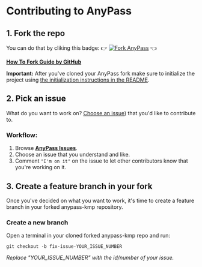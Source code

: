 # Contributing to AnyPass

## 1. Fork the repo

You can do that by cliking this badge: 👉 [![Fork AnyPass](https://img.shields.io/github/forks/getspherelabs/anypass-kmp?logo=github&style=social)](https://github.com/getspherelabs/anypass-kmp/fork) 👈

**[How To Fork Guide by GitHub](https://docs.github.com/en/get-started/quickstart/fork-a-repo)**

**Important:** After you've cloned your AnyPass fork make sure to initialize the project using [the initialization instructions in the README](./README.md#initialize-the-project).

## 2. Pick an issue

What do you want to work on? [Choose an issue](https://github.com/getspherelabs/anypass-kmp/issues)) that you'd like to contribute to.

### Workflow:

1. Browse **[AnyPass Issues](https://github.com/getspherelabs/anypass-kmp/issues)**.
2. Choose an issue that you understand and like.
3. Comment `"I'm on it"` on the issue to let other contributors know that you're working on it.

 ## 3. Create a feature branch in your fork

Once you've decided on what you want to work, it's time to create a feature branch in your forked anypass-kmp repository.

### Create a new branch

Open a terminal in your cloned forked anypass-kmp repo and run: 
```
git checkout -b fix-issue-YOUR_ISSUE_NUMBER
```

_Replace "YOUR_ISSUE_NUMBER" with the id/number of your issue._

